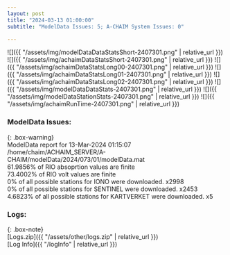 ```yaml
---
layout: post
title: "2024-03-13 01:00:00"
subtitle: "ModelData Issues: 5; A-CHAIM System Issues: 0"

---
```


![]({{ "/assets/img/modelDataDataStatsShort-2407301.png" | relative_url }})
![]({{ "/assets/img/achaimDataStatsShort-2407301.png" | relative_url }})
![]({{ "/assets/img/achaimDataStatsLong00-2407301.png" | relative_url }})
![]({{ "/assets/img/achaimDataStatsLong01-2407301.png" | relative_url }})
![]({{ "/assets/img/achaimDataStatsLong02-2407301.png" | relative_url }})
![]({{ "/assets/img/modelDataDataStats-2407301.png" | relative_url }})
![]({{ "/assets/img/modelDataStationStats-2407301.png" | relative_url }})
![]({{ "/assets/img/achaimRunTime-2407301.png" | relative_url }})


### ModelData Issues:  
  
{: .box-warning}  
 ModelData report for 13-Mar-2024 01:15:07   
 /home/chaim/ACHAIM_SERVER/A-CHAIM/modelData/2024/073/01/modelData.mat   
 61.9856% of RIO absoprtion values are finite   
 73.4002% of RIO volt values are finite   
 0% of all possible stations for IONO were downloaded. x2998   
 0% of all possible stations for SENTINEL were downloaded. x2453   
 4.6823% of all possible stations for KARTVERKET were downloaded. x5   
  


### Logs:  
  
{: .box-note}  
[Logs.zip]({{ "/assets/other/logs.zip" | relative_url }})  
[Log Info]({{ "/logInfo" | relative_url }})  
